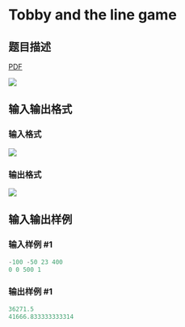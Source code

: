 # Tobby and the line game

## 题目描述

[problemUrl]: https://uva.onlinejudge.org/index.php?option=com_onlinejudge&Itemid=8&category=866&page=show_problem&problem=4997

[PDF](https://uva.onlinejudge.org/external/130/p13099.pdf)

![](https://cdn.luogu.com.cn/upload/vjudge_pic/UVA13099/c8d7c3e914f419ee4180b3fde923af2b0473ee81.png)

## 输入输出格式

### 输入格式

![](https://cdn.luogu.com.cn/upload/vjudge_pic/UVA13099/bed1e29baaf554d855b13db2ab67cb7d32d22b4c.png)

### 输出格式

![](https://cdn.luogu.com.cn/upload/vjudge_pic/UVA13099/dc238ab0a0fa7cd6c6c1c9a9cffca65fcdaeb1d5.png)

## 输入输出样例

### 输入样例 #1

```cpp
-100 -50 23 400
0 0 500 1
```


### 输出样例 #1

```cpp
36271.5
41666.833333333314
```


